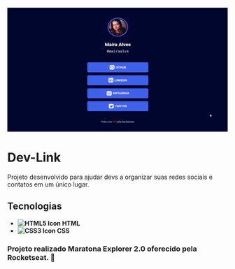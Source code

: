 <p align="center"><img src="./assets/ezgif.com-gif-maker.gif" alt="DevLinks Show Up Gif" /></p>

# Dev-Link
Projeto desenvolvido para ajudar devs a organizar suas redes sociais e contatos em um único lugar.

## Tecnologias
- <strong><img src="https://cdn.jsdelivr.net/gh/devicons/devicon/icons/html5/html5-original.svg" alt="HTML5 Icon" style="width: 14px;"/> HTML</strong>
- <strong><img src="https://cdn.jsdelivr.net/gh/devicons/devicon/icons/css3/css3-original.svg" alt="CSS3 Icon" style="width: 14px;"/> CSS</strong>

### Projeto realizado Maratona Explorer 2.0 oferecido pela Rocketseat. :purple_heart: